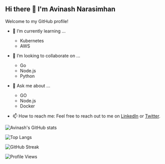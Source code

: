 ## Hi there 👋 I'm Avinash Narasimhan

Welcome to my GitHub profile! 



- 🌱 I’m currently learning ...
     - Kubernetes
     - AWS

- 👯 I’m looking to collaborate on ...
     - Go
     - Node.js
     - Python

- 💬 Ask me about ...
     - GO
     - Node.js
     - Docker
  
- 📫 How to reach me:
Feel free to reach out to me on
[LinkedIn](https://www.linkedin.com/in/yourlinkedin/) or [Twitter](https://twitter.com/yourtwitterhandle).





![Avinash's GitHub stats](https://github-readme-stats.vercel.app/api?username=avinara&show_icons=true&theme=radical)

![Top Langs](https://github-readme-stats.vercel.app/api/top-langs/?username=avinara&layout=compact&theme=radical)

![GitHub Streak](https://github-readme-streak-stats.herokuapp.com/?user=avinara&theme=radical)

![Profile Views](https://komarev.com/ghpvc/?username=avinara)
